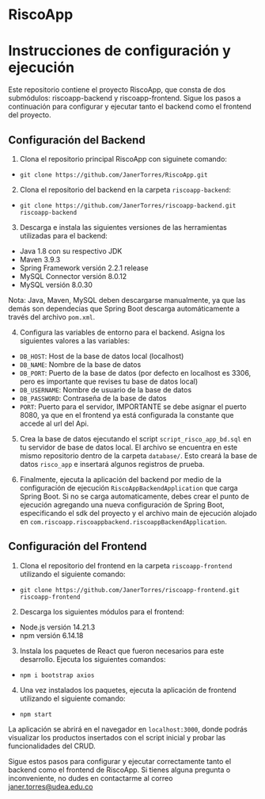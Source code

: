 # RiscoApp

# Instrucciones de configuración y ejecución

Este repositorio contiene el proyecto RiscoApp, que consta de dos submódulos: riscoapp-backend y riscoapp-frontend. Sigue los pasos a continuación para configurar y ejecutar tanto el backend como el frontend del proyecto.

## Configuración del Backend

1. Clona el repositorio principal RiscoApp con siguinete comando:

- `git clone https://github.com/JanerTorres/RiscoApp.git`


2. Clona el repositorio del backend en la carpeta `riscoapp-backend`:

- `git clone https://github.com/JanerTorres/riscoapp-backend.git riscoapp-backend`



3. Descarga e instala las siguientes versiones de las herramientas utilizadas para el backend:
- Java 1.8 con su respectivo JDK
- Maven 3.9.3
- Spring Framework versión 2.2.1 release
- MySQL Connector versión 8.0.12
- MySQL versión 8.0.30

Nota: Java, Maven, MySQL deben descargarse manualmente, ya que las demás son dependecias que Spring Boot descarga automáticamente a través del archivo `pom.xml`.

4. Configura las variables de entorno para el backend. Asigna los siguientes valores a las variables:
- `DB_HOST`: Host de la base de datos local (localhost)
- `DB_NAME`: Nombre de la base de datos 
- `DB_PORT`: Puerto de la base de datos (por defecto en localhost es 3306, pero es importante que revises tu base de datos local)
- `DB_USERNAME`: Nombre de usuario de la base de datos
- `DB_PASSWORD`: Contraseña de la base de datos
- `PORT`: Puerto para el servidor, IMPORTANTE se debe asignar el puerto 8080, ya que en el frontend ya está configurada la constante que accede al url del Api.

5. Crea la base de datos ejecutando el script `script_risco_app_bd.sql` en tu servidor de base de datos local. El archivo se encuentra en este mismo repositorio dentro de la carpeta `database/`. Esto creará la base de datos `risco_app` e insertará algunos registros de prueba.

6. Finalmente, ejecuta la aplicación del backend por medio de la configuración de ejecución `RiscoAppBackendApplication`  que carga Spring Boot. Si no se carga automaticamente, debes crear el punto de ejecución agregando una nueva configuración de Spring Boot, especificando el sdk del proyecto y el archivo main de ejecución alojado en `com.riscoapp.riscoappbackend.riscoappBackendApplication`.


## Configuración del Frontend

1. Clona el repositorio del frontend en la carpeta `riscoapp-frontend` utilizando el siguiente comando:
  - `git clone https://github.com/JanerTorres/riscoapp-frontend.git riscoapp-frontend`

2. Descarga los siguientes módulos para el frontend:
- Node.js versión 14.21.3
- npm versión 6.14.18

3. Instala los paquetes de React que fueron necesarios para este desarrollo. Ejecuta los siguientes comandos:
- `npm i bootstrap axios`


4. Una vez instalados los paquetes, ejecuta la aplicación de frontend utilizando el siguiente comando:
- `npm start`


La aplicación se abrirá en el navegador en `localhost:3000`, donde podrás visualizar los productos insertados con el script inicial y probar las funcionalidades del CRUD.

Sigue estos pasos para configurar y ejecutar correctamente tanto el backend como el frontend de RiscoApp. Si tienes alguna pregunta o inconveniente, no dudes en contactarme al correo janer.torres@udea.edu.co
















